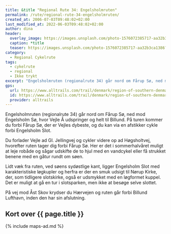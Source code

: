 ```yaml
---
title: &title "Regional Rute 34: Engelsholmruten"
permalink: /rute/regional-rute-34-engelsholmruten/
created_at: 2006-07-03T09:48:02+02:00
last_modified_at: 2022-06-03T09:48:02+02:00
author: dina
header:
  overlay_image: https://images.unsplash.com/photo-1576072385717-aa32b3ca1386?ixlib=rb-1.2.1&ixid=eyJhcHBfaWQiOjEyMDd9&auto=format&fit=crop&h=600&w=1200&q=10
  caption: *title
  teaser: https://images.unsplash.com/photo-1576072385717-aa32b3ca1386?ixlib=rb-1.2.1&ixid=eyJhcHBfaWQiOjEyMDd9&auto=format&fit=crop&h=300&w=400&q=10
category:
  - Regional Cykelrute
tags:
  - cykelrute
  - regional
  - Ikke trykt
excerpt: "Engelsholmruten (regionalrute 34) går nord om Fårup Sø, ned mod Engelsholm Sø, hvor Vejle Å udspringer og helt til Billund. På turen kommer du forbi Fårup Sø, der er Vejles dybeste, og du kan via en afstikker cykle forbi Engelsholm Slot."
gps:
  url: https://www.alltrails.com/trail/denmark/region-of-southern-denmark/engelsholmruten-regionalrute-34--2
  id: https://www.alltrails.com/trail/denmark/region-of-southern-denmark/engelsholmruten-regionalrute-34--2
  provider: alltrails
---
```


Engelsholmruten (regionalrute 34) går nord om Fårup Sø, ned mod Engelsholm Sø, hvor Vejle Å udspringer og helt til Billund. På turen kommer du forbi Fårup Sø, der er Vejles dybeste, og du kan via en afstikker cykle forbi Engelsholm Slot.

Du forlader Vejle ad Gl. Jellingvej og cykler videre op ad Høgsholtvej, hvorefter ruten tager dig forbi Fårup Sø. Her er det i sommerhalvåret muligt at leje robåde og sågar udskifte de to hjul med en vandcykel eller få strukket benene med en gåtur rundt om søen.

Lidt væk fra ruten, ved søens sydøstlige kant, ligger Engelsholm Slot med karakteristiske løgkupler og herfra er der en smuk udsigt til Nørup Kirke, der, som tidligere slotskirke, også er udsmykket med en løgformet kuppel. Det er muligt at gå en tur i slotsparken, men ikke at besøge selve slottet.

På vej mod Åst Skov krydser du Hærvejen og ruten går forbi Billund Lufthavn, inden den har sin afslutning.


## Kort over {{ page.title }}

{% include maps-ad.md %}
